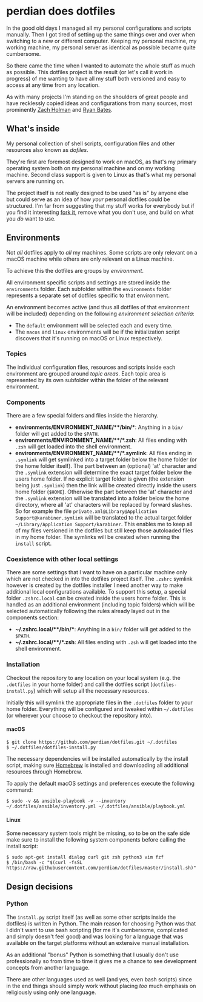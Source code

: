 # perdian does dotfiles

In the good old days I managed all my personal configurations and scripts manually.
Then I got tired of setting up the same things over and over when switching to a new or different computer.
Keeping my personal machine, my working machine, my personal server as identical as possible became quite cumbersome.

So there came the time when I wanted to automate the whole stuff as much as possible.
This dotfiles project is the result (or let's call it work in progress) of me wanting to have all my stuff both versioned and easy to access at any time from any location.

As with many projects I'm standing on the shoulders of great people and have recklessly copied ideas and configurations from many sources, most prominently [Zach Holman](https://github.com/holman/dotfiles) and [Ryan Bates](https://github.com/ryanb/dotfiles).

## What's inside

My personal collection of shell scripts, configuration files and other resources also known as *dofiles*.

They're first are foremost designed to work on macOS, as that's my primary operating system both on my personal machine and on my working machine. Second class support is given to Linux as that's what my personal servers are running on.

The project itself is not really designed to be used "as is" by anyone else but could serve as an idea of how *your* personal dotfiles could be structured. I'm far from suggesting that my stuff works for everybody but if you find it interesting [fork it](https://github.com/perdian/dotfiles/fork), remove what you don't use, and build on what you *do* want to use.

## Environments

Not *all* dotfiles apply to *all* my machines.
Some scripts are only relevant on a macOS machine while others are only relevant on a Linux machine.

To achieve this the dotfiles are groups by *environment*.

All environment specific scripts and settings are stored inside the `environments` folder. Each subfolder within the `environments` folder represents a separate set of dotfiles specific to that environment.

An environment becomes active (and thus all dotfiles of that environment will be included) depending on the following *environment selection criteria*:

- The `default` environment will be selected each and every time.
- The `macos` and `linux` environments will be if the initialization script discovers that it's running on macOS or Linux respectively.

### Topics

The individual configuration files, resources and scripts inside each environment are grouped around *topic areas*.
Each topic area is represented by its own subfolder within the folder of the relevant environment.

### Components

There are a few special folders and files inside the hierarchy.

- **environments/ENVIRONMENT_NAME/\*\*/bin/\***: Anything in a `bin/` folder will get added to the `$PATH`.
- **environments/ENVIRONMENT_NAME/\*\*/\*.zsh**: All files ending with `.zsh` will get loaded into the shell environment.
- **environments/ENVIRONMENT_NAME/\*\*/\*.symlink**: All files ending in `.symlink` will get symlinked into a target folder below the home folder (or the home folder itself). The part between an (optional) 'at' character and the `.symlink` extension will determine the exact target folder below the users home folder. If no explicit target folder is given (the extension being just `.symlink`) then the link will be created directly inside the users home folder (`$HOME`). Otherwise the part between the 'at' character and the `.symlink` extension will be translated into a folder below the home directory, where all 'at' characters will be replaced by forward slashes. So for example the file `private.xml@Library@Application Support@karabiner.symlink` will be translated to the actual target folder `~/Library/Application Support/karabiner`. This enables me to keep all of my files versioned in the dotfiles but still keep those autoloaded files in my home folder. The symlinks will be created when running the `install` script.

### Coexistence with other local settings

There are some settings that I want to have on a particular machine only which are not checked in into the dotfiles project itself.
The `.zshrc` symlink however is created by the dotfiles installer I need another way to make additional local configurations available.
To support this setup, a special folder `.zshrc.local` can be created inside the users home folder.
This is handled as an additional environment (including topic folders) which will be selected automatically following the rules already layed out in the components section:

- **~/.zshrc.local/\*\*/bin/\***: Anything in a `bin/` folder will get added to the `$PATH`.
- **~/.zshrc.local/\*\*/\*.zsh**: All files ending with `.zsh` will get loaded into the shell environment.

### Installation

Checkout the repository to any location on your local system (e.g. the `.dotfiles` in your home folder) and call the dotfiles script (`dotfiles-install.py`) which will setup all the necessary resources.

Initially this will symlink the appropriate files in the `.dotfiles` folder to your home folder.
Everything will be configured and tweaked within `~/.dotfiles` (or wherever your choose to checkout the repository into).

#### macOS

```shell
$ git clone https://github.com/perdian/dotfiles.git ~/.dotfiles
$ ~/.dotfiles/dotfiles-install.py
```

The necessary dependencies will be installed automatically by the install script, making sure [Homebrew](https://brew.sh/index) is installed and downloading all additional resources through Homebrew.

To apply the default macOS settings and preferences execute the following command:

```shell
$ sudo -v && ansible-playbook -v --inventory ~/.dotfiles/ansible/inventory.yml ~/.dotfiles/ansible/playbook.yml
```

#### Linux

Some necessary system tools might be missing, so to be on the safe side make sure to install the following system components before calling the install script:

```shell
$ sudo apt-get install dialog curl git zsh python3 vim fzf
$ /bin/bash -c "$(curl -fsSL https://raw.githubusercontent.com/perdian/dotfiles/master/install.sh)"
```

## Design decisions

### Python

The `install.py` script itself (as well as some other scripts inside the dotfiles) is written in Python.
The main reason for choosing Python was that I didn't want to use bash scripting (for me it's cumbersome, complicated and simply doesn't feel good) and was looking for a language that was available on the target platforms without an extensive manual installation.

As an additional "bonus" Python is something that I usually don't use professionally so from time to time it gives me a chance to see development concepts from another language.

There are other languages used as well (and yes, even bash scripts) since in the end things should simply work without placing *too* much emphasis on religiously using only one language.
